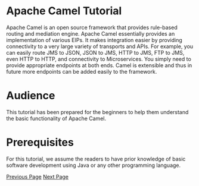 # Apache Camel Tutorial
Apache Camel is an open source framework that provides rule-based routing and mediation engine. Apache Camel essentially provides an implementation of various EIPs. It makes integration easier by providing connectivity to a very large variety of transports and APIs. For example, you can easily route JMS to JSON, JSON to JMS, HTTP to JMS, FTP to JMS, even HTTP to HTTP, and connectivity to Microservices. You simply need to provide appropriate endpoints at both ends. Camel is extensible and thus in future more endpoints can be added easily to the framework.

# Audience
This tutorial has been prepared for the beginners to help them understand the basic functionality of Apache Camel.

# Prerequisites
For this tutorial, we assume the readers to have prior knowledge of basic software development using Java or any other programming language.


[Previous Page](../apache_camel/index.md) [Next Page](../apache_camel/apache_camel_introduction.md) 
